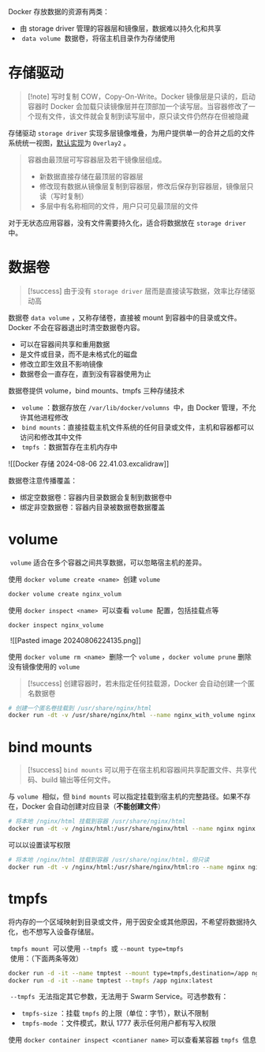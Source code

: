 Docker 存放数据的资源有两类：
* 由 storage driver​ 管理的容器层和镜像层，数据难以持久化和共享
* ​ `data volume` ​ 数据卷，将宿主机目录作为存储使用
# 存储驱动

> [!note] 写时复制
> COW，Copy-On-Write。Docker 镜像层是只读的，启动容器时 Docker 会加载只读镜像层并在顶部加一个读写层。当容器修改了一个现有文件，该文件就会复制到读写层中，原只读文件仍然存在但被隐藏

存储驱动 `storage driver` ​ 实现多层镜像堆叠，为用户提供单一的合并之后的文件系统统一视图，[默认实现](https://docs.docker.com/storage/storagedriver/select-storage-driver/)为 `Overlay2` ​。

> 容器由最顶层可写容器层及若干镜像层组成。
>
> * 新数据直接存储在最顶层的容器层
> * 修改现有数据从镜像层复制到容器层，修改后保存到容器层，镜像层只读（写时复制）
> * 多层中有名称相同的文件，用户只可见最顶层的文件

对于无状态应用容器，没有文件需要持久化，适合将数据放在 `storage driver` ​ 中。
# 数据卷

> [!success] 由于没有 `storage driver` ​ 层而是直接读写数据，效率比存储驱动高

数据卷 `data volume` ​，又称存储卷，直接被 mount 到容器中的目录或文件。Docker 不会在容器退出时清空数据卷内容。
* 可以在容器间共享和重用数据
* 是文件或目录，而不是未格式化的磁盘
* 修改立即生效且不影响镜像
* 数据卷会一直存在，直到没有容器使用为止

数据卷提供 volume​，bind mounts​、tmpfs​ 三种存储技术
* ​ `volume` ​：数据存放在 `/var/lib/docker/volumns` ​ 中，由 Docker 管理，不允许其他进程修改
* ​ `bind mounts` ​：直接挂载主机文件系统的任何目录或文件，主机和容器都可以访问和修改其中文件
* ​ `tmpfs` ​：数据暂存在主机内存中

![[Docker 存储 2024-08-06 22.41.03.excalidraw]]

数据卷注意传播覆盖：
* 绑定空数据卷：容器内目录数据会复制到数据卷中
* 绑定非空数据卷：容器内目录被数据卷数据覆盖
# volume

​ `volume` ​ 适合在多个容器之间共享数据，可以忽略宿主机的差异。

使用 `docker volume create <name>` ​ 创建 `volume` ​

```bash
docker volume create nginx_volum
```

使用 `docker inspect <name>` ​ 可以查看 `volume` ​ 配置，包括挂载点等

```bash
docker inspect nginx_volume
```

​ ![[Pasted image 20240806224135.png]] ​

使用 `docker volume rm <name>` ​ 删除一个 `volume` ​，`docker volume prune` ​ 删除没有镜像使用的 `volume` ​

> [!success] 创建容器时，若未指定任何挂载源，Docker 会自动创建一个匿名数据卷

```bash
# 创建一个匿名卷挂载到 /usr/share/nginx/html
docker run -dt -v /usr/share/nginx/html --name nginx_with_volume nginx
```
# bind mounts

> [!success] `bind mounts` ​ 可以用于在宿主机和容器间共享配置文件、共享代码、build 输出等任何文件。

与 `volume` ​ 相似，但 `bind mounts` ​ 可以指定挂载到宿主机的完整路径。如果不存在，Docker 会自动创建对应目录（**不能创建文件**）

```bash
# 将本地 /nginx/html 挂载到容器 /usr/share/nginx/html
docker run -dt -v /nginx/html:/usr/share/nginx/html --name nginx nginx
```

可以以设置读写权限

```bash
# 将本地 /nginx/html 挂载到容器 /usr/share/nginx/html，但只读
docker run -dt -v /nginx/html:/usr/share/nginx/html:ro --name nginx nginx
```
# tmpfs

将内存的一个区域映射到目录或文件，用于因安全或其他原因，不希望将数据持久化，也不想写入设备存储层。

​ `tmpfs mount` ​ 可以使用 `--tmpfs` ​ 或 `--mount type=tmpfs` ​ 使用：（下面两条等效）

```bash
docker run -d -it --name tmptest --mount type=tmpfs,destination=/app nginx:latest
docker run -d -it --name tmptest --tmpfs /app nginx:latest
```

​ `--tmpfs` ​ 无法指定其它参数，无法用于 Swarm Service。可选参数有：

* ​ `tmpfs-size` ​：挂载 `tmpfs` ​ 的上限（单位：字节），默认不限制
* ​ `tmpfs-mode` ​：文件模式，默认 1777 表示任何用户都有写入权限

使用 `docker container inspect <contianer name>` ​ 可以查看某容器 `tmpfs` ​ 信息
